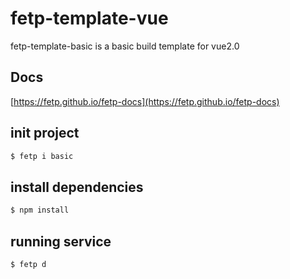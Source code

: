 # fetp-template-vue

fetp-template-basic is a basic build template for vue2.0



## Docs

[https://fetp.github.io/fetp-docs](https://fetp.github.io/fetp-docs)

## init project

```bash
$ fetp i basic
```

## install dependencies

```bash
$ npm install
```

## running service

```bash
$ fetp d
```
